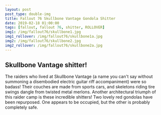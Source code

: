 ```yaml
---
layout: post
post_type: double-img
title: Fallout 76 Skullbone Vantage Gondola Shitter
date: 2019-02-18 01:00:00
tags: [fallout, fallout 76, shitter, ROLLOVER]
img1: /img/fallout76/skullbone1.jpg
img1_rollover: /img/fallout76/skullbone1a.jpg
img2: /img/fallout76/skullbone2.jpg
img2_rollover: /img/fallout76/skullbone2a.jpg
---
```

## Skullbone Vantage shitter!

The raiders who lived at Skullbone Vantage (a name you can't say without summoning a disembodied electric guitar riff accompaniment) were so badass! Their couches are made from sports cars, and skeletons riding tire swings dangle from twisted metal merlons. Another architectural triumph of this raider camp is these incredible shitters! Two lovely red gondolas have been repurposed. One appears to be occupied, but the other is probably completely safe. 
